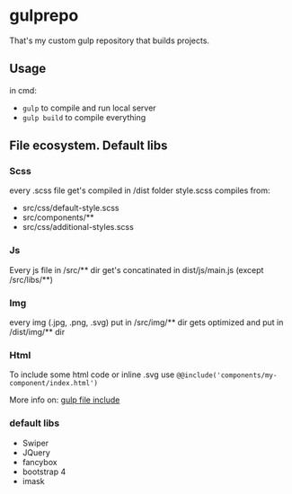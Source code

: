 # gulprepo
That's my custom gulp repository that builds projects.
## Usage
in cmd:
 - `gulp` to compile and run local server
 - `gulp build` to compile everything

## File ecosystem. Default libs

### Scss
every .scss file get's compiled in /dist folder
style.scss compiles from:
 - src/css/default-style.scss
 - src/components/**
 - src/css/additional-styles.scss

### Js
Every js file in /src/** dir get's concatinated in dist/js/main.js (except /src/libs/**)

### Img
every img (.jpg, .png, .svg) put in /src/img/** dir gets optimized and put in /dist/img/** dir

### Html
To include some html code or inline .svg use
`@@include('components/my-component/index.html')`

More info on: [gulp file include](https://github.com/haoxins/gulp-file-include)

### default libs
 - Swiper
 - JQuery
 - fancybox
 - bootstrap 4
 - imask
